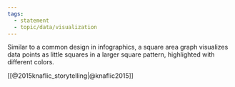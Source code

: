 ```yaml
---
tags: 
  - statement
  - topic/data/visualization
---
```


Similar to a common design in infographics, a square area graph visualizes data points as little squares in a larger square pattern, highlighted with different colors.

[[@2015knaflic_storytelling|@knaflic2015]]